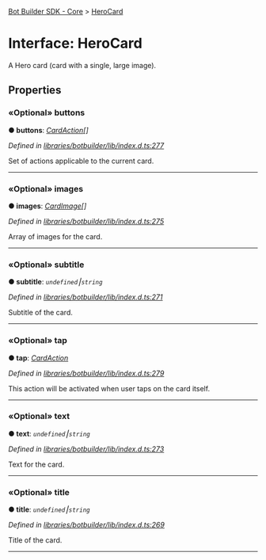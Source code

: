 [Bot Builder SDK - Core](../README.md) > [HeroCard](../interfaces/botbuilder.herocard.md)



# Interface: HeroCard


A Hero card (card with a single, large image).


## Properties
<a id="buttons"></a>

### «Optional» buttons

**●  buttons**:  *[CardAction](botbuilder.cardaction.md)[]* 

*Defined in [libraries/botbuilder/lib/index.d.ts:277](https://github.com/Microsoft/botbuilder-js/blob/a28edbb/libraries/botbuilder/lib/index.d.ts#L277)*



Set of actions applicable to the current card.




___

<a id="images"></a>

### «Optional» images

**●  images**:  *[CardImage](botbuilder.cardimage.md)[]* 

*Defined in [libraries/botbuilder/lib/index.d.ts:275](https://github.com/Microsoft/botbuilder-js/blob/a28edbb/libraries/botbuilder/lib/index.d.ts#L275)*



Array of images for the card.




___

<a id="subtitle"></a>

### «Optional» subtitle

**●  subtitle**:  *`undefined`⎮`string`* 

*Defined in [libraries/botbuilder/lib/index.d.ts:271](https://github.com/Microsoft/botbuilder-js/blob/a28edbb/libraries/botbuilder/lib/index.d.ts#L271)*



Subtitle of the card.




___

<a id="tap"></a>

### «Optional» tap

**●  tap**:  *[CardAction](botbuilder.cardaction.md)* 

*Defined in [libraries/botbuilder/lib/index.d.ts:279](https://github.com/Microsoft/botbuilder-js/blob/a28edbb/libraries/botbuilder/lib/index.d.ts#L279)*



This action will be activated when user taps on the card itself.




___

<a id="text"></a>

### «Optional» text

**●  text**:  *`undefined`⎮`string`* 

*Defined in [libraries/botbuilder/lib/index.d.ts:273](https://github.com/Microsoft/botbuilder-js/blob/a28edbb/libraries/botbuilder/lib/index.d.ts#L273)*



Text for the card.




___

<a id="title"></a>

### «Optional» title

**●  title**:  *`undefined`⎮`string`* 

*Defined in [libraries/botbuilder/lib/index.d.ts:269](https://github.com/Microsoft/botbuilder-js/blob/a28edbb/libraries/botbuilder/lib/index.d.ts#L269)*



Title of the card.




___


